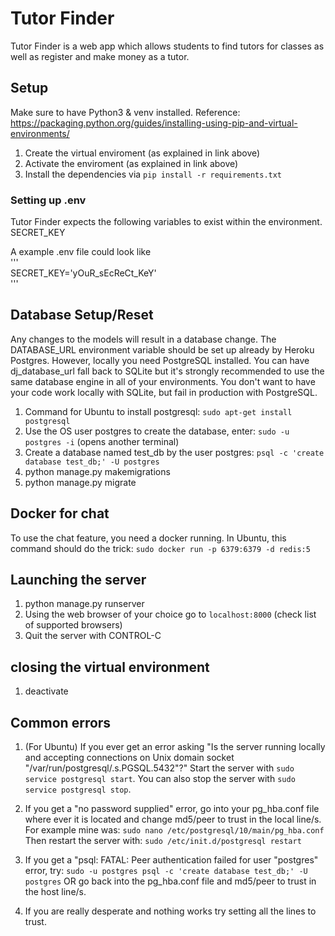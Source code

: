 # Tutor Finder

Tutor Finder is a web app which allows students to find tutors for classes as well as register and make money as a tutor.

## Setup
Make sure to have Python3 & venv installed.
Reference: https://packaging.python.org/guides/installing-using-pip-and-virtual-environments/

1. Create the virtual enviroment (as explained in link above)
2. Activate the enviroment (as explained in link above)
3. Install the dependencies via `pip install -r requirements.txt`

### Setting up .env

Tutor Finder expects the following variables to exist within the environment.  
SECRET_KEY  

A example .env file could look like  
'''  
SECRET_KEY='yOuR_sEcReCt_KeY'  
'''  

## Database Setup/Reset

Any changes to the models will result in a database change. The DATABASE_URL environment variable should be set up already by Heroku Postgres.
However, locally you need PostgreSQL installed. You can have dj_database_url fall back to SQLite but it's strongly recommended to use the same database engine in all of your environments.
You don't want to have your code work locally with SQLite, but fail in production with PostgreSQL.

1. Command for Ubuntu to install postgresql: `sudo apt-get install postgresql`
2. Use the OS user postgres to create the database, enter: `sudo -u postgres -i` (opens another terminal)
3. Create a database named test_db by the user postgres: `psql -c 'create database test_db;' -U postgres`
4. python manage.py makemigrations
5. python manage.py migrate

## Docker for chat

To use the chat feature, you need a docker running. In Ubuntu, this command should do the trick: `sudo docker run -p 6379:6379 -d redis:5`

## Launching the server
1. python manage.py runserver
2. Using the web browser of your choice go to `localhost:8000` (check list of supported browsers)
3. Quit the server with CONTROL-C

## closing the virtual environment
1. deactivate

## Common errors

1. (For Ubuntu) If you ever get an error asking "Is the server running locally and accepting connections on Unix domain socket "/var/run/postgresql/.s.PGSQL.5432"?"
Start the server with `sudo service postgresql start`. You can also stop the server with `sudo service postgresql stop`.

2. If you get a "no password supplied" error, go into your pg_hba.conf file where ever it is located and change md5/peer to trust in the local line/s. For example mine was:
`sudo nano /etc/postgresql/10/main/pg_hba.conf`
Then restart the server with: `sudo /etc/init.d/postgresql restart`

3. If you get a "psql: FATAL:  Peer authentication failed for user "postgres" error, try: `sudo -u postgres psql -c 'create database test_db;' -U postgres`
OR go back into the pg_hba.conf file and md5/peer to trust in the host line/s.

4. If you are really desperate and nothing works try setting all the lines to trust.
